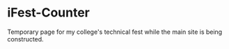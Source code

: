 # iFest-Counter
Temporary page for my college's technical fest while the main site is being constructed.
